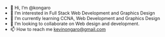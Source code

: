 - 👋 Hi, I’m @kongaro
- 👀 I’m interested in Full Stack Web Development and Graphics Design
- 🌱 I’m currently learning CCNA, Web Development and Graphics Design
- 💞️ I’m looking to collaborate on Web design and development. 
- 📫 How to reach me kevinongaro@gmail.com

<!---
Kongaro/Kongaro is a ✨ special ✨ repository because its `README.md` (this file) appears on your GitHub profile.
You can click the Preview link to take a look at your changes.
--->
